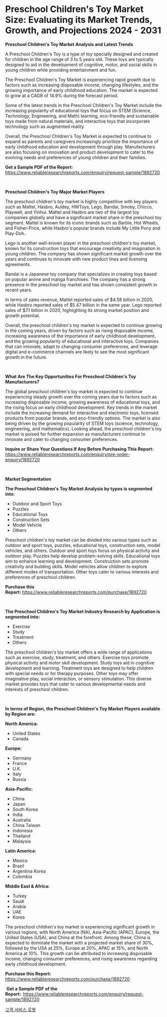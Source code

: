 <p><h1>Preschool Children's Toy Market Size: Evaluating its Market Trends, Growth, and Projections 2024 - 2031</h1></p><p><strong>Preschool Children's Toy Market Analysis and Latest Trends</strong></p>
<p><p>A Preschool Children's Toy is a type of toy specially designed and created for children in the age range of 3 to 5 years old. These toys are typically designed to aid in the development of cognitive, motor, and social skills in young children while providing entertainment and fun.</p><p>The Preschool Children's Toy Market is experiencing rapid growth due to factors such as increasing disposable income, changing lifestyles, and the growing importance of early childhood education. The market is expected to grow at a CAGR of 14.9% during the forecast period.</p><p>Some of the latest trends in the Preschool Children's Toy Market include the increasing popularity of educational toys that focus on STEM (Science, Technology, Engineering, and Math) learning, eco-friendly and sustainable toys made from natural materials, and interactive toys that incorporate technology such as augmented reality.</p><p>Overall, the Preschool Children's Toy Market is expected to continue to expand as parents and caregivers increasingly prioritize the importance of early childhood education and development through play. Manufacturers are also focusing on innovation and product development to cater to the evolving needs and preferences of young children and their families.</p></p>
<p><strong>Get a Sample PDF of the Report:&nbsp;</strong> <a href="https://www.reliableresearchreports.com/enquiry/request-sample/1892720">https://www.reliableresearchreports.com/enquiry/request-sample/1892720</a></p>
<p>&nbsp;</p>
<p><strong>Preschool Children's Toy Major Market Players</strong></p>
<p><p>The preschool children's toy market is highly competitive with key players such as Mattel, Hasbro, Auldey, HWToys, Lego, Bandai, Smoby, Chicco, Playwell, and Yinhui. Mattel and Hasbro are two of the largest toy companies globally and have a significant market share in the preschool toy segment. Mattel is known for its iconic brands such as Barbie, Hot Wheels, and Fisher-Price, while Hasbro's popular brands include My Little Pony and Play-Doh.</p><p>Lego is another well-known player in the preschool children's toy market, known for its construction toys that encourage creativity and imagination in young children. The company has shown significant market growth over the years and continues to innovate with new product lines and licensing agreements.</p><p>Bandai is a Japanese toy company that specializes in creating toys based on popular anime and manga franchises. The company has a strong presence in the preschool toy market and has shown consistent growth in recent years.</p><p>In terms of sales revenue, Mattel reported sales of $4.58 billion in 2020, while Hasbro reported sales of $5.47 billion in the same year. Lego reported sales of $7.1 billion in 2020, highlighting its strong market position and growth potential.</p><p>Overall, the preschool children's toy market is expected to continue growing in the coming years, driven by factors such as rising disposable income, increasing awareness of the importance of early childhood development, and the growing popularity of educational and interactive toys. Companies that can innovate, adapt to changing consumer preferences, and leverage digital and e-commerce channels are likely to see the most significant growth in the future.</p></p>
<p>&nbsp;</p>
<p><strong>What Are The Key Opportunities For Preschool Children's Toy Manufacturers?</strong></p>
<p><p>The global preschool children's toy market is expected to continue experiencing steady growth over the coming years due to factors such as increasing disposable income, growing awareness of educational toys, and the rising focus on early childhood development. Key trends in the market include the increasing demand for interactive and electronic toys, licensed products from popular brands, and eco-friendly options. The market is also being driven by the growing popularity of STEM toys (science, technology, engineering, and mathematics). Looking ahead, the preschool children's toy market is poised for further expansion as manufacturers continue to innovate and cater to changing consumer preferences.</p></p>
<p><strong>Inquire or Share Your Questions If Any Before Purchasing This Report:</strong> <a href="https://www.reliableresearchreports.com/enquiry/pre-order-enquiry/1892720">https://www.reliableresearchreports.com/enquiry/pre-order-enquiry/1892720</a></p>
<p>&nbsp;</p>
<p><strong>Market Segmentation</strong></p>
<p><strong>The Preschool Children's Toy Market Analysis by types is segmented into:</strong></p>
<p><ul><li>Outdoor and Sport Toys</li><li>Puzzles</li><li>Educational Toys</li><li>Construction Sets</li><li>Model Vehicle</li><li>Others</li></ul></p>
<p><p>Preschool children's toy market can be divided into various types such as outdoor and sport toys, puzzles, educational toys, construction sets, model vehicles, and others. Outdoor and sport toys focus on physical activity and outdoor play. Puzzles help develop problem-solving skills. Educational toys aim to enhance learning and development. Construction sets promote creativity and building skills. Model vehicles allow children to explore different modes of transportation. Other toys cater to various interests and preferences of preschool children.</p></p>
<p><strong>Purchase this Report:&nbsp;</strong><a href="https://www.reliableresearchreports.com/purchase/1892720">https://www.reliableresearchreports.com/purchase/1892720</a></p>
<p>&nbsp;</p>
<p><strong>The Preschool Children's Toy Market Industry Research by Application is segmented into:</strong></p>
<p><ul><li>Exercise</li><li>Study</li><li>Treatment</li><li>Others</li></ul></p>
<p><p>The preschool children's toy market offers a wide range of applications such as exercise, study, treatment, and others. Exercise toys promote physical activity and motor skill development. Study toys aid in cognitive development and learning. Treatment toys are designed to help children with special needs or for therapy purposes. Other toys may offer imaginative play, social interaction, or sensory stimulation. This diverse market provides toys that cater to various developmental needs and interests of preschool children.</p></p>
<p>&nbsp;</p>
<p><strong>In terms of Region, the Preschool Children's Toy Market Players available by Region are:</strong></p>
<p>
    <p> <strong> North America: </strong>
        <ul>
            <li>United States</li>
            <li>Canada</li>
        </ul>
        </p> 
    <p> <strong> Europe: </strong>
        <ul>
            <li>Germany</li>
            <li>France</li>
            <li>U.K.</li>
            <li>Italy</li>
            <li>Russia</li>
        </ul>
        </p> 
    <p> <strong> Asia-Pacific: </strong>
        <ul>
            <li>China</li>
            <li>Japan</li>
            <li>South Korea</li>
            <li>India</li>
            <li>Australia</li>
            <li>China Taiwan</li>
            <li>Indonesia</li>
            <li>Thailand</li>
            <li>Malaysia</li>
        </ul>
        </p> 
    <p> <strong> Latin America: </strong>
        <ul>
            <li>Mexico</li>
            <li>Brazil</li>
            <li>Argentina Korea</li>
            <li>Colombia</li>
        </ul>
        </p> 
    <p> <strong> Middle East & Africa: </strong>
        <ul>
            <li>Turkey</li>
            <li>Saudi</li>
            <li>Arabia</li>
            <li>UAE</li>
            <li>Korea</li>
        </ul>
    </p>
    </p>
<p><p>The preschool children's toy market is experiencing significant growth in various regions, with North America (NA), Asia-Pacific (APAC), Europe, the United States (USA), and China at the forefront. Among these, China is expected to dominate the market with a projected market share of 30%, followed by the USA at 25%, Europe at 20%, APAC at 15%, and North America at 10%. This growth can be attributed to increasing disposable income, changing consumer preferences, and rising awareness regarding early childhood development.</p></p>
<p><strong>Purchase this Report: </strong><a href="https://www.reliableresearchreports.com/purchase/1892720">https://www.reliableresearchreports.com/purchase/1892720</a></p>
<p>&nbsp;<strong>Get a Sample PDF of the Report:&nbsp;&nbsp;</strong><a href="https://www.reliableresearchreports.com/enquiry/request-sample/1892720">https://www.reliableresearchreports.com/enquiry/request-sample/1892720</a></p>
<p><strong></strong></p>
<p><p><a href="https://github.com/mpodehpw07370073/Market-Research-Report-List-1/blob/main/78733337605.md">고객 서비스 로봇</a></p></p>